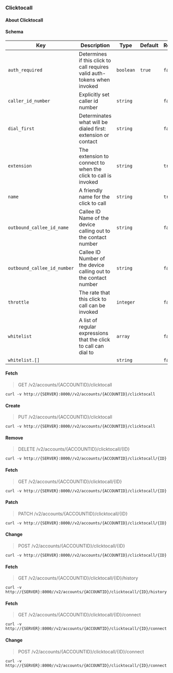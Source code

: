 ### Clicktocall

#### About Clicktocall

#### Schema

Key | Description | Type | Default | Required
--- | ----------- | ---- | ------- | --------
`auth_required` | Determines if this click to call requires valid auth-tokens when invoked | `boolean` | `true` | `false`
`caller_id_number` | Explicitly set caller id number | `string` |   | `false`
`dial_first` | Determinates what will be dialed first: extension or contact | `string` |   | `false`
`extension` | The extension to connect to when the click to call is invoked | `string` |   | `true`
`name` | A friendly name for the click to call | `string` |   | `true`
`outbound_callee_id_name` | Callee ID Name of the device calling out to the contact number | `string` |   | `false`
`outbound_callee_id_number` | Callee ID Number of the device calling out to the contact number | `string` |   | `false`
`throttle` | The rate that this click to call can be invoked | `integer` |   | `false`
`whitelist` | A list of regular expressions that the click to call can dial to | `array` |   | `false`
`whitelist.[]` |   | `string` |   | `false`


#### Fetch

> GET /v2/accounts/{ACCOUNTID}/clicktocall

```curl
curl -v http://{SERVER}:8000//v2/accounts/{ACCOUNTID}/clicktocall
```

#### Create

> PUT /v2/accounts/{ACCOUNTID}/clicktocall

```curl
curl -v http://{SERVER}:8000//v2/accounts/{ACCOUNTID}/clicktocall
```

#### Remove

> DELETE /v2/accounts/{ACCOUNTID}/clicktocall/{ID}

```curl
curl -v http://{SERVER}:8000//v2/accounts/{ACCOUNTID}/clicktocall/{ID}
```

#### Fetch

> GET /v2/accounts/{ACCOUNTID}/clicktocall/{ID}

```curl
curl -v http://{SERVER}:8000//v2/accounts/{ACCOUNTID}/clicktocall/{ID}
```

#### Patch

> PATCH /v2/accounts/{ACCOUNTID}/clicktocall/{ID}

```curl
curl -v http://{SERVER}:8000//v2/accounts/{ACCOUNTID}/clicktocall/{ID}
```

#### Change

> POST /v2/accounts/{ACCOUNTID}/clicktocall/{ID}

```curl
curl -v http://{SERVER}:8000//v2/accounts/{ACCOUNTID}/clicktocall/{ID}
```

#### Fetch

> GET /v2/accounts/{ACCOUNTID}/clicktocall/{ID}/history

```curl
curl -v http://{SERVER}:8000//v2/accounts/{ACCOUNTID}/clicktocall/{ID}/history
```

#### Fetch

> GET /v2/accounts/{ACCOUNTID}/clicktocall/{ID}/connect

```curl
curl -v http://{SERVER}:8000//v2/accounts/{ACCOUNTID}/clicktocall/{ID}/connect
```

#### Change

> POST /v2/accounts/{ACCOUNTID}/clicktocall/{ID}/connect

```curl
curl -v http://{SERVER}:8000//v2/accounts/{ACCOUNTID}/clicktocall/{ID}/connect
```

